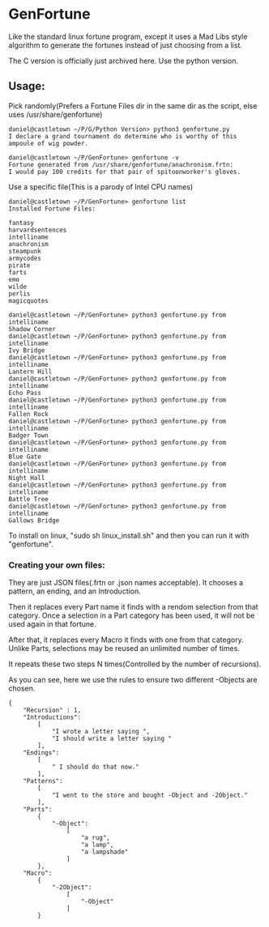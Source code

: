 # GenFortune

Like the standard linux fortune program, except it uses a Mad Libs style algorithm to generate the fortunes instead of just
choosing from a list.

The C version is officially just archived here. Use  the python version.


## Usage:

Pick randomly(Prefers a Fortune Files dir in the same dir as the script, else uses /usr/share/genfortune)
```
daniel@castletown ~/P/G/Python Version> python3 genfortune.py
I declare a grand tournament do determine who is worthy of this ampoule of wig powder.

daniel@castletown ~/P/GenFortune> genfortune -v
Fortune generated from /usr/share/genfortune/anachronism.frtn:
I would pay 100 credits for that pair of spitoonworker's gloves.
```

Use a specific file(This is a parody of Intel CPU names)
```
daniel@castletown ~/P/GenFortune> genfortune list
Installed Fortune Files:

fantasy
harvardsentences
intelliname
anachronism
steampunk
armycodes
pirate
farts
emo
wilde
perlis
magicquotes

daniel@castletown ~/P/GenFortune> python3 genfortune.py from intelliname
Shadow Corner
daniel@castletown ~/P/GenFortune> python3 genfortune.py from intelliname
Ivy Bridge
daniel@castletown ~/P/GenFortune> python3 genfortune.py from intelliname
Lantern Hill
daniel@castletown ~/P/GenFortune> python3 genfortune.py from intelliname
Echo Pass
daniel@castletown ~/P/GenFortune> python3 genfortune.py from intelliname
Fallen Rock
daniel@castletown ~/P/GenFortune> python3 genfortune.py from intelliname
Badger Town
daniel@castletown ~/P/GenFortune> python3 genfortune.py from intelliname
Blue Gate
daniel@castletown ~/P/GenFortune> python3 genfortune.py from intelliname
Night Hall
daniel@castletown ~/P/GenFortune> python3 genfortune.py from intelliname
Battle Tree
daniel@castletown ~/P/GenFortune> python3 genfortune.py from intelliname
Gallows Bridge
```


To install on linux, "sudo sh linux_install.sh" and then you can run it with "genfortune".


### Creating your own files:

They are just JSON files(.frtn or .json names acceptable). It chooses a pattern, an ending, and an Introduction.

Then it replaces every Part name it finds with a rendom selection from that category. Once a selection
in a Part category has been used, it will not be used again in that fortune.

After that, it replaces every Macro it finds with one from that category. Unlike Parts, selections may be reused an unlimited number of times.

It repeats these two steps N times(Controlled by the number of recursions).

As you can see, here we use the rules to ensure two different -Objects are chosen.


```
{
    "Recursion" : 1,
    "Introductions":
        [
            "I wrote a letter saying ",
            "I should write a letter saying "
        ],
    "Endings":
        [
            " I should do that now."
        ],
    "Patterns":
        [
            "I went to the store and bought -Object and -2Object."
        ],
    "Parts":
        {
            "-Object":
                [
                    "a rug",
                    "a lamp",
                    "a lampshade"
                ]
        },
    "Macro":
        {
            "-2Object":
                [
                    "-Object"
                ]
        }
```